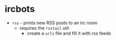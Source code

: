 # ircbots
* `rss` - prints new RSS posts to an irc room
    * requires the `rsstail` util
		* create a `urls` file and fill it with rss feeds
